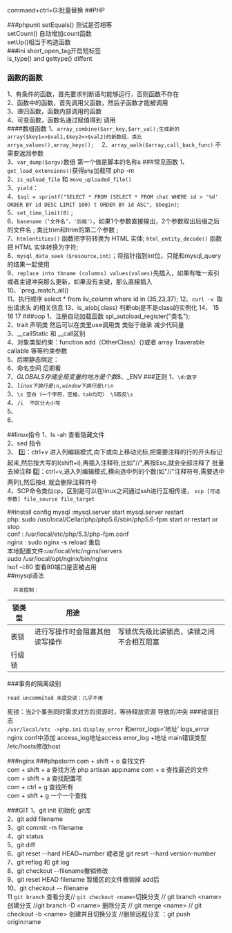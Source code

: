 command+ctrl+G:批量替换
##PHP

###phpunit
setEquals() 测试是否相等  
setCount()  自动增加count函数  
setUp()相当于构造函数  
###ini
short_open_tag开启短标签  
is_type() and gettype()   diffent
### 函数的函数
1、有条件的函数，首先要求判断语句能够运行，否则函数不存在  
2、函数中的函数，首先调用父函数，然后子函数才能被调用  
3、递归函数，函数内部调用的函数  
4、可变函数，函数名通过赋值得到 调用  
####数组函数
1、`array_combine($arr_key,$arr_val);生成新的array($key1=>$val1,$key2=>$val2)的新数组，类比arrya_values(),array_keys();  `
2、`array_walk($array,call_back_func)` 不需要返回参数  
3、`var_dump($argv)`数组 第一个值是脚本的名称s
###常见函数 
1、`get_load_extensions()`获得`php`加载项   php -m  
2、`is_upload_file`  和 `move_uploaded_file()`  
3、`yield`：    
4、`$sql = sprintf("SELECT * FROM (SELECT * FROM chat WHERE id > '%d' ORDER BY id DESC LIMIT 100) t ORDER BY id ASC", $begin)`;  
5、`set_time_limit(0)` ;   
6、`basename（‘文件名’，'后缀'）`，如果1个参数直接输出，2个参数取出后缀之后的文件名  ;
类比trim和ltrim的第二个参数 ;   
7、`htmlentities()` 函数把字符转换为 HTML 实体; 
`html_entity_decode()` 函数把 HTML 实体转换为字符;   
8、`mysql_data_seek（$resource,int）`；将指针指到int位，只能和mysql\_query的结果一起使用  
9、`replace into tbname (columns) values(values)`先插入，如果有唯一索引或者主键冲突那么更新，如果没有主键，那么直接插入   
10、`preg_match_all()   
11、执行顺序 select * from liv_column where id in (35,23,37);
12、```curl -v ```取出请求头 的相关信息
13、is_a(obj,class) 判断obj是不是class的实例化
14、
15
16
17
###oop 
1、注册自动加载函数 spl\_autoload\_register("类名");  
2、trait 声明类 然后可以在类里use调用类 类俗于继承 减少代码量  
3、__callStatic 和 __call区别   
4、对象类型约束：function add（OtherClass）{}或者 array Traverable  callable 等等约束参数  
5、后期静态绑定：  
6、命名空间 后期看  
7、$GLOBALS 存储全局变量的地方是个数 
8、$_ENV 
###正则
1、```\d:数字```  
2、*```linux下换行是\n,window下换行是\r\n```*  
3、```\s 空白（一个字符，空格，tab均可） \S取反\s```  
4、```/i  不区分大小写```   
5、  
6、

##linux指令
1、ls -ah 查看隐藏文件 		
2、sed 指令  
3、
1️⃣：ctrl+v 进入列编辑模式,向下或向上移动光标,把需要注释的行的开头标记起来,然后按大写的I(shift+i),再插入注释符,比如"//",再按Esc,就会全部注释了
批量去掉注释
2️⃣：ctrl+v,进入列编辑模式,横向选中列的个数(如"//"注释符号,需要选中两列),然后按d, 就会删除注释符号  
4、SCP命令类似cp，区别是可以在linux之间通过ssh进行互相传递，  ``` scp [可选参数] file_source file_target ```


##install config
mysql :mysql.server start mysql.server restart  
php: sudo /usr/local/Cellar/php/php5.6/sbin/php5.6-fpm start  or restart or stop  
conf : /usr/local/etc/php/5.3/php-fpm.conf   
nginx : sudo nginx -s reload 重启  
        本地配置文件:usr/local/etc/nginx/servers  
   		 sudo /usr/local/opt/nginx/bin/nginx   
  lsof -i:80 查看80端口是否被占用  
##mysql语法
```
  并发控制：
```
|锁类型|用途||
| --- |---|---|
|表锁|进行写操作时会阻塞其他读写操作|写锁优先级比读锁高，读锁之间不会相互阻塞|
|行级锁||
###事务的隔离级别
```
read uncommited 未提交读：几乎不用    
```
死锁：当2个事务同时需求对方的资源时，等待释放资源 导致的冲突
###错误日志  
`/usr/local/etc ->php.ini`  `display_error` 和error_logs=‘地址’   logs_error  
nginx conf中添加  access_log地址access error_log +地址 main错误类型  
/etc/hosts修改host

###nginx
###phpstorm
com + shift + o  查找文件  
com + shift + a  查找方法  php artisan app:name 
com + e          查找最近的文件  
com + shift + a  查找配置项  
com + ctrl  + g  查找所有  
com + shft  + g  一个一个查找

###GIT
1、git init 初始化 git库  
2、git add filename   
3、git commit  -m filename  
4、git status  
5、git diff   
6、git reset --hard HEAD~number 
  或者是 git resrt --hard version-number  
7、git reflog 和 git log  
8、git checkout --filename撤销修改     
9、git reset HEAD filename 暂缓区的文件撤销掉 add后    
10、git checkout -- filename   
11 `git branch` 查看分支// `git checkout <name>`切换分支 // git branch \<name> 创建分支 //git branch -D \<name> 删除分支 // git merge \<name> // git checkout -b \<name> 创建并且切换分支  //删除远程分支 ：git push origin:name